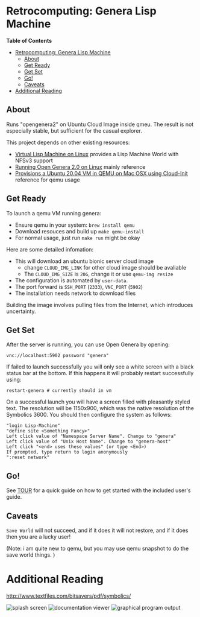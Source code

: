 # Retrocomputing: Genera Lisp Machine

<!-- markdown-toc start - Don't edit this section. Run M-x markdown-toc-refresh-toc -->
**Table of Contents**

- [Retrocomputing: Genera Lisp Machine](#retrocomputing-genera-lisp-machine)
    - [About](#about)
    - [Get Ready](#get-ready)
    - [Get Set](#get-set)
    - [Go!](#go)
    - [Caveats](#caveats)
- [Additional Reading](#additional-reading)

<!-- markdown-toc end -->

## About

Runs "opengenera2" on Ubuntu Cloud Image inside qmeu. The result is not especially stable, but sufficient for the casual explorer. 

This project depends on other existing resources:
* [Virtual Lisp Machine on Linux](http://www.jachemich.de/vlm/genera.html)
  provides a Lisp Machine World with NFSv3 support
* [Running Open Genera 2.0 on Linux](https://archives.loomcom.com/genera/genera-install.html)
  mainly reference
* [Provisions a Ubuntu 20.04 VM in QEMU on Mac OSX using Cloud-Init](https://gist.github.com/relyt0925/c761f5b5b3ce5363650ab6444bf7d159)
  reference for qemu usage

## Get Ready
To launch a qemu VM running genera:

* Ensure qemu in your system: `brew install qemu`
* Download resouces and build up `make qemu-install`
* For normal usage, just run `make run` might be okay

Here are some detailed infomation:
* This will download an ubuntu bionic server cloud image
  * change `CLOUD_IMG_LINK` for other cloud image should be avaliable
  * The `CLOUD_IMG_SIZE` is `20G`, change it or use `qemu-img resize`
* The configuration is automated by `user-data`. 
* The port forward is `SSH_PORT` (`2333`), `VNC_PORT` (`5902`)
* The installation needs network to download files

Building the image involves pulling files from the Internet, which introduces uncertainty. 

## Get Set
After the server is running, you can use Open Genera by opening:

```shell
vnc://localhost:5902 password "genera"
```

If failed to launch successfully you will only see a white screen with a black status bar at the bottom. If this happens it will probably restart successfully using:

```shell
restart-genera # currently should in vm
```

On a successful launch you will have a screen filled with pleasantly styled text. The resolution will be 1150x900, which was the native resolution of the Symbolics 3600. You should then configure the system as follows:

    "login Lisp-Machine"
    "define site <Something Fancy>"
    Left click value of "Namespace Server Name". Change to "genera"
    Left click value of "Unix Host Name". Change to "genera-host"
    Left click "<end> uses these values" (or type <End>)
    If prompted, type return to login anonymously
    ":reset network"
    
## Go!

See [TOUR](TOUR.md) for a quick guide on how to get started with the included user's guide.

## Caveats

```Save World``` will not succeed, and if it does it will not restore, and if it does then you are a lucky user! 

(Note: i am quite new to qemu, but you may use qemu snapshot to do the save world things. )

# Additional Reading

http://www.textfiles.com/bitsavers/pdf/symbolics/

![splash screen](https://github.com/ynniv/opengenera/raw/master/screenshots/splash%20screen.png)
![documentation viewer](https://github.com/ynniv/opengenera/raw/master/screenshots/document%20examiner.png) 
![graphical program output](https://github.com/ynniv/opengenera/raw/master/screenshots/sample%20program.png)
